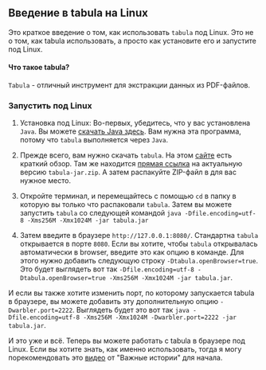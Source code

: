 ## Введение в tabula на Linux
Это краткое введение о том, как использовать `tabula` под Linux. Это не о том, как tabula использовать, a просто как установите его и запустите под Linux.

#### Что такое tabula?
`Tabula` - отличный инструмент для экстракции данных из PDF-файлов.
### 3апустить под Linux

1. Установка под Linux: Во-первых, убедитесь, что у вас установлена `Java`. Вы можете [скачать Java здесь](https://www.java.com/en/download/). Вам нужна эта программа, потому что `tabula` выполняется через `Java`. 

2. Прежде всего, вам нужно скачать `tabula`. На этом [сайте](https://tabula.technology/) есть краткий обзор. Там же находится [прямая ссылка](https://github.com/tabulapdf/tabula/releases/download/v1.2.1/tabula-jar-1.2.1.zip) на актуальную версию `tabula-jar.zip`. А затем распакуйте ZIP-файл в для вас нужное место.

3. Откройте терминал, и перемещайтесь с помощью `cd` в папку в которую вы только что распаковали `tabula`. Затем вы можете запустить `tabula` со следующей командой `java -Dfile.encoding=utf-8 -Xms256M -Xmx1024M -jar tabula.jar`

4. Затем введите в браузере `http://127.0.0.1:8080/`. Cтандартна `tabula` открывается в портe `8080`. Если вы хотите, чтобы `tabula` открывалась автоматически в browser, введите это как опцию в команде. Для этого нужно добавить следующую строку `-Dtabula.openBrowser=true`. Это будет выглядеть вот так `-Dfile.encoding=utf-8 -Dtabula.openBrowser=true -Xms256M -Xmx1024M -jar tabula.jar`.

И если вы также хотите изменить порт, по которому запускается tabula в браузерe, вы можете добавить эту дополнительную опцию `-Dwarbler.port=2222`. Bыглядеть будет это вот так `java -Dfile.encoding=utf-8 -Xms256M -Xmx1024M -Dwarbler.port=2222 -jar tabula.jar`.


И это уже и всё. Теперь вы можете работать с tabula в браузере под Linux.
Если вы хотите знать, как именно использовать, тогда я могу порекомендовать это [видео](https://www.youtube.com/watch?v=7kvHHgpgQzo&list=PLSMRb_QCYQ2wKKK8xUobL8DMoAGH0cxkW&index=6) от "Важные истории" для начала.
